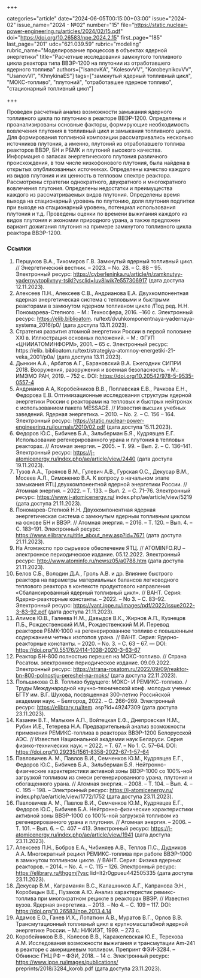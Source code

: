 +++

categories="article"
date="2024-06-05T00:15:00+03:00"
issue="2024-02"
issue_name="2024 - №02"
number="15"
file="https://static.nuclear-power-engineering.ru/articles/2024/02/15.pdf"
doi="https://doi.org/10.26583/npe.2024.2.15"
first_page="185"
last_page="201"
udc="621.039.59"
rubric="modeling"
rubric_name="Моделирование процессов в объектах ядерной энергетики"
title="Расчетные исследования замкнутого топливного цикла реактора типа ВВЭР-1200 на плутонии из отработавшего ядерного топлива"
authors=["IsanovKA", "KolesovVV", "KorobeynikovVV", "UsanovVI", "KhnykinaES"]
tags=["замкнутый ядерный топливный цикл", "МОКС-топливо", "плутоний", "отработавшее ядерное топливо", "стационарный топливный цикл"]

+++

Проведен расчетный анализ возможности замыкания ядерного топливного цикла по плутонию в реакторе ВВЭР-1200.
Определены и проанализированы основные факторы, формирующие необходимость вовлечения плутония в топливный цикл и замыкания топливного цикла.
Для формирования топливной композиции рассматривались несколько источников плутония, а именно, плутоний из отработавшего топлива реакторов ВВЭР, БН и РБМК и плутоний высокого качества.
Информация о запасах энергетического плутония различного происхождения, в том числе низкофонового плутония, была найдена в открытых опубликованных источниках.
Определены качество каждого из видов плутония и их ценность в тепловом спектре реактора.
Рассмотрены стратегии однократного, двукратного и многократного вовлечения плутония.
Определены недостатки и преимущества каждого из рассматриваемых видов плутония.
Определены время выхода на стационарный уровень по плутонию, доля плутония подпитки при выходе на стационарный уровень, потенциал использования плутония и т.д.
Проведены оценки по времени выжигания каждого из видов плутония и экономии природного урана, а также предложен вариант дожигания плутония на примере замкнутого топливного цикла реактора ВВЭР-1200.

### Ссылки

1. Першуков В.А., Тихомиров Г.В. Замкнутый ядерный топливный цикл. // Энергетический вестник. – 2023. – No. 28. – С. 88 – 95. Электронный ресурс: https://cyberleninka.ru/article/n/zamknutyy-yadernyytoplivnyy-tsikl?ysclid=luv8lwik7e557306917 (дата доступа 12.11.2023).
2. Алексеев П.Н., Алексеев С.В., Андрианова Е.А. Двухкомпонентная ядерная энергетическая система с тепловыми и быстрыми реакторами в замкнутом ядерном топливном цикле /Под ред. Н.Н. Пономарева-Степного. – М.: Техносфера, 2016. –160 с. Электронный ресурс: https://elib.biblioatom. ru/text/dvuhkomponentnaya-yadernaya-systema_2016/p0/ (дата доступа 13.11.2023).
3. Стратегия развития атомной энергетики России в первой половине XXI в. Иллюстрация основных положений. – М.: ФГУП «ЦНИИАТОМИНФОРМ», 2001. – 65 с. Электронный ресурс: https://elib. biblioatom.ru/text/strategiya-atomnoy-energetiki-21-veka_2001/p0a/ (дата доступа 13.11.2023).
4. Дынкин А.А., Арбатов А.Г., Барановский В.А. Ежегодник СИПРИ 2018. Вооружения, разоружения и военная безопасность. – М.: ИМЭМО РАН, 2019. – 752 с. DOI: https://doi.org/10.20542/978-5-9535-0557-4
5. Андрианов А.А, Коробейников В.В., Поплавская Е.В., Рачкова Е.Н., Федорова Е.В. Оптимизационные исследования структуры ядерной энергетики России с реакторами на тепловых и быстрых нейтронах с использованием пакета MESSAGE. // Известия высших учебных заведений. Ядерная энергетика. – 2010. – No. 2. – С. 156 – 164. Электронный ресурс: https://static.nuclear-power-engineering.ru/journals/2010/02.pdf (дата доступа 15.11.2023).
6. Федоров Ю.С., Бибичев Б.А., Зильберман Б.Я., Кудрявцев Е.Г. Использование регенерированного урана и плутония в тепловых реакторах. // Атомная энергия. – 2005. – Т. 99. – Вып. 2. – С. 136–141. Электронный ресурс: https://j-atomicenergy.ru/index.php/ae/article/view/2440 (дата доступа 19.11.2023).
7. Тузов А.А., Троянов В.М., Гулевич А.В., Гурская О.С., Декусар В.М., Мосеев А.Л., Симоненко В.А. К вопросу о начальном этапе замыкания ЯТЦ двухкомпонентной ядерной энергетики России. // Атомная энергия. – 2022. – Т. 133. – Вып. 2. – С. 71–76. Электронный ресурс: https://www.j-atomicenergy.ru/ index.php/ae/article/view/5219 (дата доступа 21.11.2023).
8. Пономарев-Степной Н.Н. Двухкомпонентная ядерная энергетическая система с замкнутым ядерным топливным циклом на основе БН и ВВЭР. // Атомная энергия. – 2016. – Т. 120. – Вып. 4. – С. 183–191. Электронный ресурс: https://www.elibrary.ru/title_about_new.asp?id=7671 (дата доступа 21.11.2023).
9. На Атомэкспо про сырьевое обеспечение ЯТЦ. // ATOMINFO.RU – электронное периодическое издание. 05.12.2022. Электронный ресурс: http://www.atominfo.ru/newsz05/a0788.htm (дата доступа 21.11.2023).
10. Белов С.Б., Володин Д.А., Гроль А.В. и др. Влияние быстрого реактора на параметры материальных балансов легководного теплового реактора в контексте продуктового направления «Сбалансированный ядерный топливный цикл». // ВАНТ. Серия: Ядерно-реакторные константы. – 2022. – No 3. – С. 83–92. Электронный ресурс: https://vant.ippe.ru/images/pdf/2022/issue2022-3-83-92.pdf (дата доступа 21.11.2023).
11. Алимов Ю.В., Галеева Н.М., Давыдов В.К., Жирнов А.П., Кузнецов П.Б., Рождественский И.М., Рождественский М.И. Перевод реакторов РБМК-1000 на регенерированное топливо с повышенным содержанием четных изотопов урана. // ВАНТ. Серия: Ядерно-реакторные константы. – 2020. – No. 3. – С. 63 – 67. — DOI: https://doi.org/10.55176/2414-1038-2020-3-63-67
12. Реактор БН-800 полностью перешел на МОКС-топливо. // Страна Росатом. электронное периодическое издание. 09.09.2022. Электронный ресурс: https://strana-rosatom.ru/2022/09/09/reaktor-bn-800-polnostju-pereshel-na-moks/ (дата доступа 22.11.2023).
13. Польшикова О.В. Топливо будущего: МОКС- И РЕМИКС-топливо. / Труды Международной научно-технической конф. молодых ученых БГТУ им. В.Г. Шухова, посвященная 300-летию Российской академии наук. – Белгород, 2022. – С. 266–269. Электронный ресурс: https://elibrary.ru/item. asp?id=49247309 (дата доступа 23.11.2023).
14. Казанян В.Т., Малыхин А.П., Войтецкая Е.Ф., Днепровская Н.М., Рубин И.Е., Тетерева Н.А. Предварительный анализ возможности применения РЕМИКС-топлива в реакторах ВВЭР-1200 Белорусской АЭС. // Известия Национальной академии наук Беларуси. Серия физико-технических наук. – 2022. – Т. 67. – No 1. C. 57–64. DOI: https://doi.org/10.29235/1561-8358-2022-67-1-57-64
15. Павловичев А. М., Павлов В.И., Семченков Ю.М., Кудрявцев Е.Г., Федоров Ю.С., Бибичев Б.А., Зильберман Б.Я. Нейтронно-физические характеристики активной зоны ВВЭР-1000 со 100%-ной загрузкой топливом из смеси регенерированного урана, плутония и обогащенного урана. // Атомная энергия. – 2008. – Т. 104. – Вып. 4. – С. 195 – 198. – Электронный ресурс: https://j-atomicenergy.ru/ index.php/ae/article/view/1772/1752 (дата доступа 23.11.2023).
16. Павловичев A. M., Павлов В.И., Семченков Ю.М., Кудрявцев Е.Г., Федоров Ю.С., Бибичев Б.А. Нейтронно-физические характеристики активной зоны ВВЭР-1000 со 100%-ной загрузкой топливом из регенерированного урана и плутония. // Атомная энергия. – 2006. – Т. 101. – Вып. 6. – С. 407 – 413. Электронный ресурс: https://j-atomicenergy.ru/index.php/ae/article/view/1941 (дата доступа 23.11.2023).
17. Алексеев П.Н., Бобров Е.А., Чибиняев А.В., Теплов П.С., Дудников А.А. Многократный рецикл РЕМИКС-топлива при работе ВВЭР-1000 в замкнутом топливном цикле. // ВАНТ. Серия: Физика ядерных реакторов. – 2014. – No. 4. – С. 115 – 126. Электронный ресурс: https://elibrary.ru/thggmj?ysc lid=lt2r0gpueu442505335 (дата доступа 23.11.2023).
18. Декусар В.М., Каграманян В.С., Калашников А.Г., Капранова Э.Н., Коробицын В.Е., Пузаков А.Ю. Анализ характеристик ремикс-топлива при многократном рецикле в реакторах ВВЭР. // Известия вузов. Ядерная энергетика. – 2013. – No 4. – С. 109 – 117. DOI: https://doi.org/10.26583/npe.2013.4.14
19. Адамов Е.О., Ганев И.Х., Лопаткин А.В., Муратов В.Г., Орлов В.В. Трансмутационный топливный цикл в крупномасштабной ядерной энергетике России. – М.: НИКИЭТ, 1999. – 273 с.
20. Коробейников В.В., Колесов В.В., Каражелевская Ю.Е., Терехова А.М. Исследования возможности выжигания и трансмутации Am-241 в реакторе с америциевым топливом. Препринт ФЭИ-3284. – Обнинск: ГНЦ РФ – ФЭИ, 2018. – 14 с. Электронный ресурс: https://www.ippe.ru/images/publications/ preprints/2018/3284_korob.pdf (дата доступа 23.11.2023).